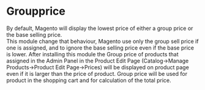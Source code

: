 # Groupprice
By default, Magento will display the lowest price of either a group price or the base selling price.<br /> 
This module change that behaviour, Magento use only the group sell price if one is assigned, and to ignore the base selling price even if the base price is lower. 
After installing this module the Group price of products that assigned in the Admin Panel in the Product Edit Page (Catalog->Manage Products->Product Edit Page->Prices) will be displayed on product page even if it is larger than the price of product. 
Group price will be used for product in the shopping cart  and for calculation of the total price.
